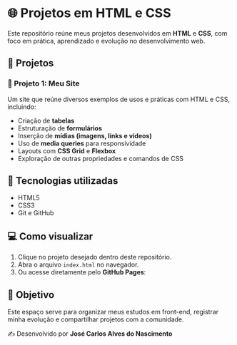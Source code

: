 # 🌐 Projetos em HTML e CSS

Este repositório reúne meus projetos desenvolvidos em **HTML** e **CSS**, com foco em prática, aprendizado e evolução no desenvolvimento web.  

## 📂 Projetos

### 📘 Projeto 1: Meu Site  
Um site que reúne diversos exemplos de usos e práticas com HTML e CSS, incluindo:  
- Criação de **tabelas**  
- Estruturação de **formulários**  
- Inserção de **mídias (imagens, links e vídeos)**  
- Uso de **media queries** para responsividade  
- Layouts com **CSS Grid** e **Flexbox**  
- Exploração de outras propriedades e comandos de CSS   

## 🚀 Tecnologias utilizadas
- HTML5  
- CSS3  
- Git e GitHub  

## 💻 Como visualizar
1. Clique no projeto desejado dentro deste repositório.  
2. Abra o arquivo `index.html` no navegador.  
3. Ou acesse diretamente pelo **GitHub Pages**:  

## 📌 Objetivo
Este espaço serve para organizar meus estudos em front-end, registrar minha evolução e compartilhar projetos com a comunidade.  

✍️ Desenvolvido por **José Carlos Alves do Nascimento**
